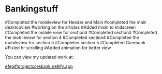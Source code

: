 # Bankingstuff
#Completed the mobileview for Header and Main
#completed the main desktopview
#working on the articles
#Added mixin to midscreen
#Completed the mobile view for section3
#Completed section3
#Completed the mobileview for section 4
#Completed section4
#Completed the mobileview for section 5
#Completed section 5
#Completed Corebank
#Fixied hr scrolling
#Added animation for better view



You can view my updated work at:


<a href="https://efegiftprojectcorebank.netlify.app" target="_blank">efegiftprojectcorebank.netlify.app</a>